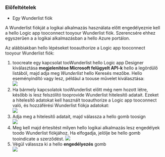 ### <a name="prerequisites"></a>Előfeltételek
* Egy Wunderlist fiók  

A Wunderlist fiókját a logikai alkalmazás használata előtt engedélyeznie kell a hello Logic app tooconnect tooyour Wunderlist fiók. Szerencsére ehhez egyszerűen a a logikai alkalmazásban a hello Azure portálon. 

Az alábbiakban hello lépéseket tooauthorize a Logic app tooconnect tooyour Wunderlist fiók:

1. toocreate egy kapcsolat tooWunderlist hello Logic app Designer kiválasztása **megjelenítése Microsoft felügyelt API-k** hello a legördülő listából, majd adja meg *Wunderlist* hello Keresés mezőbe. Hello eseményindító vagy lesz, például a toouse művelet kiválasztása:  
   ![](./media/connectors-create-api-wunderlist/wunderlist-0.png)
2. Ha bármely kapcsolatok tooWunderlist előtt még nem hozott létre, később is lesz felszólító tooprovide Wunderlist hitelesítő adatait. Ezeket a hitelesítő adatokat kell használt tooauthorize a Logic app tooconnect való, és hozzáférési Wunderlist fiókja adatokat:   
   ![](./media/connectors-create-api-wunderlist/wunderlist-1.png)  
3. Adja meg a hitelesítő adatait, majd válassza a hello gomb toosign  
   ![](./media/connectors-create-api-wunderlist/wunderlist-2.png)  
4. Meg kell majd értesítést milyen hello logikai alkalmazás lesz engedélyek toodo Wunderlist fiókjához. Ha elfogadja, jelölje be hello gomb tooindicate a szerződést. 
   ![](./media/connectors-create-api-wunderlist/wunderlist-4.png)  
5. Végül válassza ki a hello **engedélyezés** gomb  
   ![](./media/connectors-create-api-wunderlist/wunderlist-5.png)  

